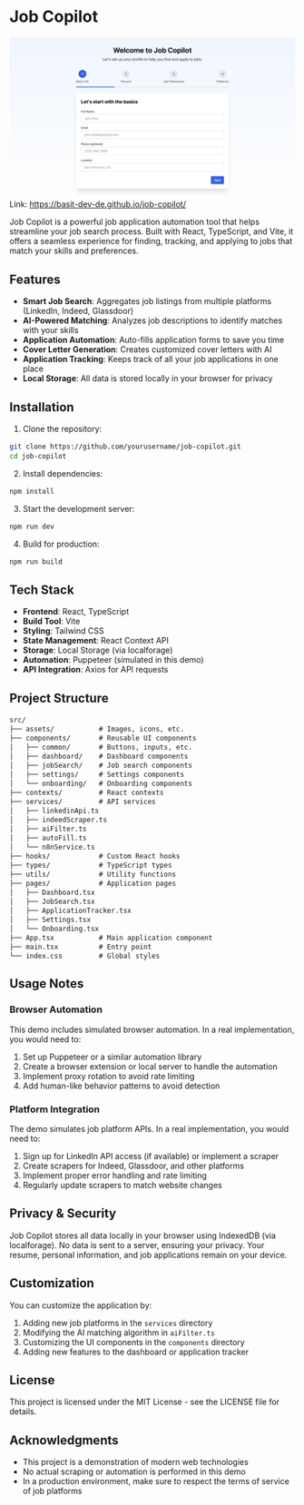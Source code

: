 # Job Copilot

![Job Copilot](public/job-copilot.png)
Link: https://basit-dev-de.github.io/job-copilot/

Job Copilot is a powerful job application automation tool that helps streamline your job search process. Built with React, TypeScript, and Vite, it offers a seamless experience for finding, tracking, and applying to jobs that match your skills and preferences.

## Features

- **Smart Job Search**: Aggregates job listings from multiple platforms (LinkedIn, Indeed, Glassdoor)
- **AI-Powered Matching**: Analyzes job descriptions to identify matches with your skills
- **Application Automation**: Auto-fills application forms to save you time
- **Cover Letter Generation**: Creates customized cover letters with AI
- **Application Tracking**: Keeps track of all your job applications in one place
- **Local Storage**: All data is stored locally in your browser for privacy

## Installation

1. Clone the repository:

```bash
git clone https://github.com/yourusername/job-copilot.git
cd job-copilot
```

2. Install dependencies:

```bash
npm install
```

3. Start the development server:

```bash
npm run dev
```

4. Build for production:

```bash
npm run build
```

## Tech Stack

- **Frontend**: React, TypeScript
- **Build Tool**: Vite
- **Styling**: Tailwind CSS
- **State Management**: React Context API
- **Storage**: Local Storage (via localforage)
- **Automation**: Puppeteer (simulated in this demo)
- **API Integration**: Axios for API requests

## Project Structure

```
src/
├── assets/           # Images, icons, etc.
├── components/       # Reusable UI components
│   ├── common/       # Buttons, inputs, etc.
│   ├── dashboard/    # Dashboard components
│   ├── jobSearch/    # Job search components
│   ├── settings/     # Settings components
│   └── onboarding/   # Onboarding components
├── contexts/         # React contexts
├── services/         # API services
│   ├── linkedinApi.ts
│   ├── indeedScraper.ts
│   ├── aiFilter.ts
│   ├── autoFill.ts
│   └── n8nService.ts
├── hooks/            # Custom React hooks
├── types/            # TypeScript types
├── utils/            # Utility functions
├── pages/            # Application pages
│   ├── Dashboard.tsx
│   ├── JobSearch.tsx
│   ├── ApplicationTracker.tsx
│   ├── Settings.tsx
│   └── Onboarding.tsx
├── App.tsx           # Main application component
├── main.tsx          # Entry point
└── index.css         # Global styles
```

## Usage Notes

### Browser Automation

This demo includes simulated browser automation. In a real implementation, you would need to:

1. Set up Puppeteer or a similar automation library
2. Create a browser extension or local server to handle the automation
3. Implement proxy rotation to avoid rate limiting
4. Add human-like behavior patterns to avoid detection

### Platform Integration

The demo simulates job platform APIs. In a real implementation, you would need to:

1. Sign up for LinkedIn API access (if available) or implement a scraper
2. Create scrapers for Indeed, Glassdoor, and other platforms
3. Implement proper error handling and rate limiting
4. Regularly update scrapers to match website changes

## Privacy & Security

Job Copilot stores all data locally in your browser using IndexedDB (via localforage). No data is sent to a server, ensuring your privacy. Your resume, personal information, and job applications remain on your device.

## Customization

You can customize the application by:

1. Adding new job platforms in the `services` directory
2. Modifying the AI matching algorithm in `aiFilter.ts`
3. Customizing the UI components in the `components` directory
4. Adding new features to the dashboard or application tracker

## License

This project is licensed under the MIT License - see the LICENSE file for details.

## Acknowledgments

- This project is a demonstration of modern web technologies
- No actual scraping or automation is performed in this demo
- In a production environment, make sure to respect the terms of service of job platforms
